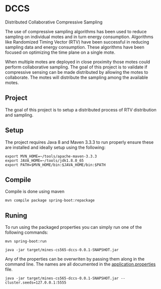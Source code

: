 # DCCS
Distributed Collaborative Compressive Sampling

The use of compressive sampling algorithms has been used to reduce
sampling on individual motes and in turn energy consumption. Algorithms
like Randomized Timing Vector (RTV) have been
successful in reducing sampling data and energy consumption. These
algorithms have been focused on optimizing the time plane on a single
mote.

When multiple motes are deployed in close proximity those motes could
perform collaborative sampling. The goal of this project is to
validate if compressive sensing can be made distributed by allowing the motes
to collaborate. The motes will distribute the sampling among the
available motes.

## Project

The goal of this project is to setup a distributed process of RTV distribution and sampling.

## Setup

The project requires Java 8 and Maven 3.3.3 to run properly ensure these are installed and ideally setup using the following:
```
export MVN_HOME=~/tools/apache-maven-3.3.3
export JAVA_HOME=~/tools/jdk1.8.0_65
export PATH=$MVN_HOME/bin:$JAVA_HOME/bin:$PATH
```

## Compile

Compile is done using maven

```
mvn compile package spring-boot:repackage
```

## Runing

To run using the packaged properties you can simply run one of the following commands:

```
mvn spring-boot:run

java -jar target/mines-cs565-dccs-0.0.1-SNAPSHOT.jar
```

Any of the properties can be overwriten by passing them along in the command line. The names are all documented in the [application.properties](application.properties) file.

```
java -jar target/mines-cs565-dccs-0.0.1-SNAPSHOT.jar --cluster.seeds=127.0.0.1:5555
```
